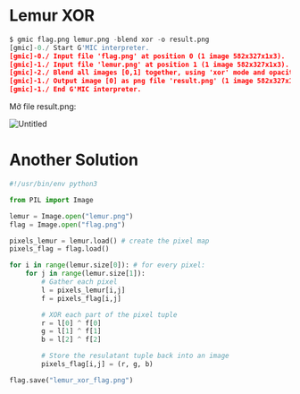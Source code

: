 # Lemur XOR

```python
$ gmic flag.png lemur.png -blend xor -o result.png
[gmic]-0./ Start G'MIC interpreter.
[gmic]-0./ Input file 'flag.png' at position 0 (1 image 582x327x1x3).
[gmic]-1./ Input file 'lemur.png' at position 1 (1 image 582x327x1x3).
[gmic]-2./ Blend all images [0,1] together, using 'xor' mode and opacity 1.
[gmic]-1./ Output image [0] as png file 'result.png' (1 image 582x327x1x3).
[gmic]-1./ End G'MIC interpreter.
```

Mở file result.png:

![Untitled](https://prod-files-secure.s3.us-west-2.amazonaws.com/85258bfe-e770-46e2-b776-c6ac8484abe5/17d33b9d-3339-4f8a-a10e-27b933b7e70e/Untitled.png)

# Another Solution

```python
#!/usr/bin/env python3

from PIL import Image

lemur = Image.open("lemur.png")
flag = Image.open("flag.png")

pixels_lemur = lemur.load() # create the pixel map
pixels_flag = flag.load()

for i in range(lemur.size[0]): # for every pixel:
    for j in range(lemur.size[1]):
        # Gather each pixel
        l = pixels_lemur[i,j]
        f = pixels_flag[i,j]

        # XOR each part of the pixel tuple
        r = l[0] ^ f[0]
        g = l[1] ^ f[1]
        b = l[2] ^ f[2]

        # Store the resulatant tuple back into an image
        pixels_flag[i,j] = (r, g, b)

flag.save("lemur_xor_flag.png")
```
